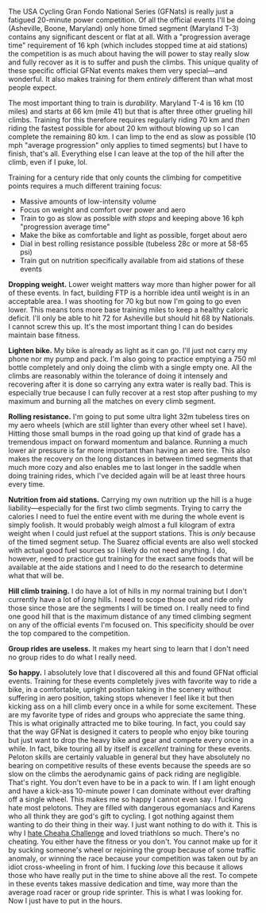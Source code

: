 The USA Cycling Gran Fondo National Series (GFNats) is really just a fatigued 20-minute power competition. Of all the official events I'll be doing (Asheville, Boone, Maryland) only hone timed segment (Maryland T-3) contains any significant descent or flat at all. With a "progression average time" requirement of 16 kph (which includes stopped time at aid stations) the competition is as much about having the will power to stay really slow and fully recover as it is to suffer and push the climbs. This unique quality of these specific official GFNat events makes them very special—and wonderful. It also makes training for them *entirely* different than what most people expect.

The most important thing to train is *durability*. Maryland T-4 is 16 km (10 miles) and starts at 66 km (mile 41) but that is after three other grueling hill climbs. Training for this therefore requires regularly riding 70 km and *then* riding the fastest possible for about 20 km without blowing up so I can complete the remaining 80 km. I can limp to the end as slow as possible (10 mph "average progression" only applies to timed segments) but I have to finish, that's all. Everything else I can leave at the top of the hill after the climb, even if I puke, lol.

Training for a century ride that only counts the climbing for competitive points requires a much different training focus:

- Massive amounts of low-intensity volume
- Focus on weight and comfort over power and aero
- Train to go as slow as possible *with stops* and keeping above 16 kph "progression average time"
- Make the bike as comfortable and light as possible, forget about aero
- Dial in best rolling resistance possible (tubeless 28c or more at 58-65 psi)
- Train gut on nutrition specifically available from aid stations of these events

**Dropping weight.**  Lower weight matters way more than higher power for all of these events. In fact, building FTP is a horrible idea until weight is in an acceptable area. I was shooting for 70 kg but now I'm going to go even lower. This means tons more base training miles to keep a healthy caloric deficit. I'll only be able to hit 72 for Asheville but should hit 68 by Nationals. I cannot screw this up. It's the most important thing I can do besides maintain base fitness.

**Lighten bike.** My bike is already as light as it can go. I'll just not carry my phone nor my pump and pack. I'm also going to practice emptying a 750 ml bottle completely and only doing the climb with a single empty one. All the climbs are reasonably within the tolerance of doing it intensely and recovering after it is done so carrying any extra water is really bad. This is especially true because I can fully recover at a rest stop after pushing to my maximum and burning all the matches on every climb segment.

**Rolling resistance.** I'm going to put some ultra light 32m tubeless tires on my aero wheels (which are still lighter than every other wheel set I have). Hitting those small bumps in the road going up that kind of grade has a tremendous impact on forward momentum and balance. Running a much lower air pressure is far more important than having an aero tire. This also makes the recovery on the long distances in between timed segments that much more cozy and also enables me to last longer in the saddle when doing training rides, which I've decided again will be at least three hours every time.

**Nutrition from aid stations.** Carrying my own nutrition up the hill is a huge liability—especially for the first two climb segments. Trying to carry the calories I need to fuel the entire event with me during the whole event is simply foolish. It would probably weigh almost a full kilogram of extra weight when I could just refuel at the support stations. This is *only* because of the timed segment setup. The Suarez official events are also well stocked with actual good fuel sources so I likely do not need anything. I do, however, need to practice gut training for the exact same foods that will be available at the aide stations and I need to do the research to determine what that will be.

**Hill climb training.** I do have a lot of hills in my normal training but I don't currently have a lot of *long* hills. I need to scope those out and ride only those since those are the segments I will be timed on. I really need to find one good hill that is the maximum distance of any timed climbing segment on any of the official events I'm focused on. This specificity should be over the top compared to the competition.

**Group rides are useless.** It makes my heart sing to learn that I don't need no group rides to do what I really need.

**So happy.**  I absolutely love that I discovered all this and found GFNat official events. Training for these events completely jives with favorite way to ride a bike, in a comfortable, upright position taking in the scenery without suffering in aero position, taking stops whenever I feel like it but then kicking ass on a hill climb every once in a while for some excitement. These are my favorite type of rides and groups who appreciate the same thing. This is what originally attracted me to bike touring. In fact, you could say that the way GFNat is designed it caters to people who enjoy bike touring but just want to drop the heavy bike and gear and compete every once in a while. In fact, bike touring all by itself is *excellent* training for these events. Peloton skills are certainly valuable in general but they have absolutely no bearing on competitive results of these events because the speeds are so slow on the climbs the aerodynamic gains of pack riding are negligible. That's right. You don't even have to be in a pack to win. If I am light enough and have a kick-ass 10-minute power I can dominate without ever drafting off a single wheel. This makes me so happy I cannot even say. I fucking hate most pelotons. They are filled with dangerous egomaniacs and Karens who all think they are god's gift to cycling. I got nothing against them wanting to do their thing in their way. I just want nothing to do with it. This is why I [hate Cheaha Challenge](Cheaha%20Challenge%20is%20a%20bad%20joke.md) and loved triathlons so much. There's no cheating. You either have the fitness or you don't. You cannot make up for it by sucking someone's wheel or rejoining the group because of some traffic anomaly, or winning the race because your competition was taken out by an idiot cross-wheeling in front of him. I fucking *love* this because it allows those who have really put in the time to shine above all the rest. To compete in these events takes massive dedication and time, way more than the average road racer or group ride sprinter. This is what I was looking for. Now I just have to put in the hours.